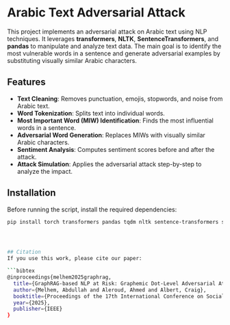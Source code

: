 # Arabic Text Adversarial Attack

This project implements an adversarial attack on Arabic text using NLP techniques. It leverages **transformers**, **NLTK**, **SentenceTransformers**, and **pandas** to manipulate and analyze text data. The main goal is to identify the most vulnerable words in a sentence and generate adversarial examples by substituting visually similar Arabic characters.

## Features

- **Text Cleaning**: Removes punctuation, emojis, stopwords, and noise from Arabic text.
- **Word Tokenization**: Splits text into individual words.
- **Most Important Word (MIW) Identification**: Finds the most influential words in a sentence.
- **Adversarial Word Generation**: Replaces MIWs with visually similar Arabic characters.
- **Sentiment Analysis**: Computes sentiment scores before and after the attack.
- **Attack Simulation**: Applies the adversarial attack step-by-step to analyze the impact.

## Installation

Before running the script, install the required dependencies:

```bash
pip install torch transformers pandas tqdm nltk sentence-transformers scikit-learn tensorflow huggingface-hub




## Citation
If you use this work, please cite our paper:

```bibtex
@inproceedings{melhem2025graphrag,
  title={GraphRAG-based NLP at Risk: Graphemic Dot-Level Adversarial Attack on Arabic Sentiment and LLM Retrieval-Augmented Models},
  author={Melhem, Abdullah and Aleroud, Ahmed and Albert, Craig},
  booktitle={Proceedings of the 17th International Conference on Social Networks Analysis and Mining (ASONAM 2025)},
  year={2025},
  publisher={IEEE}
}
```
